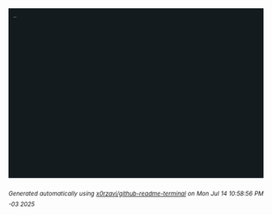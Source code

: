 <div align="justify">
<picture>
    <source media="(prefers-color-scheme: dark)" srcset="./output.gif">
    <source media="(prefers-color-scheme: light)" srcset="./output.gif">
    <img alt="GIFOS" src="output.gif">
</picture>

<sub><i>Generated automatically using [x0rzavi/github-readme-terminal](https://github.com/x0rzavi/github-readme-terminal) on Mon Jul 14 10:58:56 PM -03 2025</i></sub>

<!-- <details>
<summary>More details</summary>

</details> -->
</div>

<!-- Image deletion URL: NONE -->